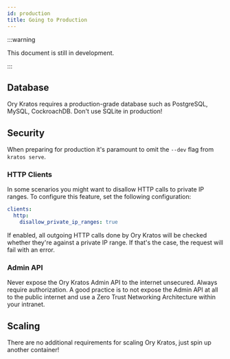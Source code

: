 ```yaml
---
id: production
title: Going to Production
---
```


:::warning

This document is still in development.

:::

## Database

Ory Kratos requires a production-grade database such as PostgreSQL, MySQL,
CockroachDB. Don't use SQLite in production!

## Security

When preparing for production it's paramount to omit the `--dev` flag from
`kratos serve`.

### HTTP Clients

In some scenarios you might want to disallow HTTP calls to private IP ranges. To
configure this feature, set the following configuration:

```yaml
clients:
  http:
    disallow_private_ip_ranges: true
```

If enabled, all outgoing HTTP calls done by Ory Kratos will be checked whether
they're against a private IP range. If that's the case, the request will fail
with an error.

### Admin API

Never expose the Ory Kratos Admin API to the internet unsecured. Always require
authorization. A good practice is to not expose the Admin API at all to the
public internet and use a Zero Trust Networking Architecture within your
intranet.

## Scaling

There are no additional requirements for scaling Ory Kratos, just spin up
another container!
